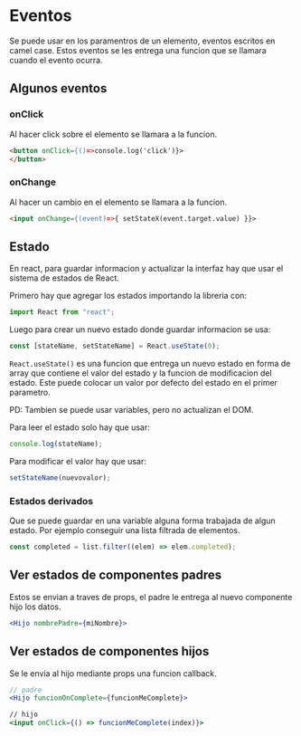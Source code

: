 # Eventos

Se puede usar en los paramentros de un elemento, eventos escritos en camel case. Estos eventos se les entrega una funcion que se llamara cuando el evento ocurra.

## Algunos eventos

### onClick

Al hacer click sobre el elemento se llamara a la funcion.

```html
<button onClick={()=>console.log('click')}>
</button>
```

### onChange

Al hacer un cambio en el elemento se llamara a la funcion.

```html
<input onChange={(event)=>{ setStateX(event.target.value) }}>
```

## Estado

En react, para guardar informacion y actualizar la interfaz hay que usar el sistema de estados de React.

Primero hay que agregar los estados importando la libreria con:

```jsx
import React from "react";
```

Luego para crear un nuevo estado donde guardar informacion se usa:

```jsx
const [stateName, setStateName] = React.useState(0);
```

`React.useState()` es una funcion que entrega un nuevo estado en forma de array que contiene el valor del estado y la funcion de modificacion del estado. Este puede colocar un valor por defecto del estado en el primer parametro.

PD: Tambien se puede usar variables, pero no actualizan el DOM.

Para leer el estado solo hay que usar:

```jsx
console.log(stateName);
```

Para modificar el valor hay que usar:

```jsx
setStateName(nuevovalor);
```

### Estados derivados

Que se puede guardar en una variable alguna forma trabajada de algun estado. Por ejemplo conseguir una lista filtrada de elementos.

```jsx
const completed = list.filter((elem) => elem.completed);
```

## Ver estados de componentes padres

Estos se envian a traves de props, el padre le entrega al nuevo componente hijo los datos.

```jsx
<Hijo nombrePadre={miNombre}>
```

## Ver estados de componentes hijos

Se le envia al hijo mediante props una funcion callback.

```jsx
// padre
<Hijo funcionOnComplete={funcionMeComplete}>

// hijo
<input onClick={() => funcionMeComplete(index)}>
```
